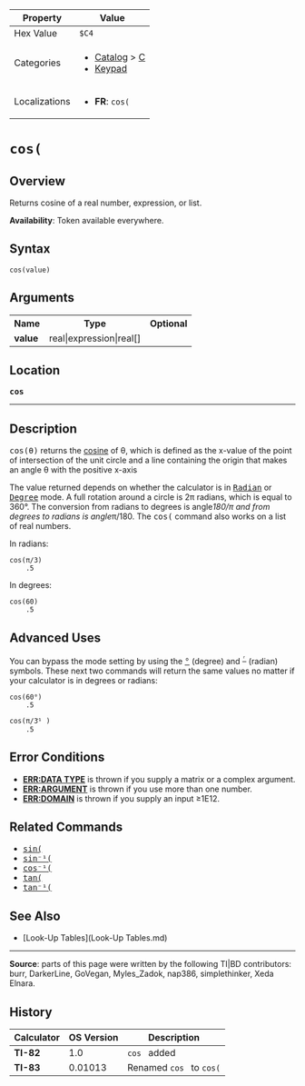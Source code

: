 | Property      | Value |
|---------------|-------|
| Hex Value     | `$C4`|
| Categories    | <ul><li>[Catalog](<../categories/Catalog.md>) > [C](<../categories/Catalog.md#C>)</li><li>[Keypad](<../categories/Keypad.md>)</li></ul> |
| Localizations | <ul><li><b>FR</b>: `cos(`</li></ul> |

# `cos(`

## Overview
Returns cosine of a real number, expression, or list.


<b>Availability</b>: Token available everywhere.

## Syntax
`cos(value)`

## Arguments
<table>
<tr><th>Name</th><th>Type</th><th>Optional</th></tr>

<tr><td><b>value</b></td><td>real|expression|real[]</td><td></td></tr>

</table>

## Location
<tt><kbd><b>cos</b></kbd></tt>
<hr>

## Description

<tt>cos(θ)</tt> returns the [cosine](https://mathworld.wolfram.com/Cosine.html) of θ, which is defined as the x-value of the point of intersection of the unit circle and a line containing the origin that makes an angle θ with the positive x-axis

The value returned depends on whether the calculator is in <tt><a href="Radian.md">Radian</a></tt> or <tt><a href="Degree.md">Degree</a></tt> mode. A full rotation around a circle is 2π radians, which is equal to 360°. The conversion from radians to degrees is angle*180/π and from degrees to radians is angle*π/180. The <tt>cos(</tt> command also works on a list of real numbers.

In radians:

```ti-basic
cos(π/3)
    .5
```

In degrees:

```ti-basic
cos(60)
    .5
```

## Advanced Uses

You can bypass the mode setting by using the <tt><a href="°.md">°</a></tt> (degree) and <tt><sup><a href="ʳ.md">ʳ</a></sup></tt> (radian) symbols. These next two commands will return the same values no matter if your calculator is in degrees or radians:

```ti-basic
cos(60°)
    .5
```

```ti-basic
cos(π/3ֿ¹ )
    .5
```

## Error Conditions

*   **[ERR:DATA TYPE](errors#datatype)** is thrown if you supply a matrix or a complex argument.
*   **[ERR:ARGUMENT](errors#argument)** is thrown if you use more than one number.
*   **[ERR:DOMAIN](errors#domain)** is thrown if you supply an input ≥1E12.

## Related Commands

*   <tt><a href="sin(.md">sin(</a></tt>
*   <tt><a href="sin⁻¹(.md">sin⁻¹(</a></tt>
*   <tt><a href="cos⁻¹(.md">cos⁻¹(</a></tt>
*   <tt><a href="tan(.md">tan(</a></tt>
*   <tt><a href="tan⁻¹(.md">tan⁻¹(</a></tt>

## See Also

*   [Look-Up Tables](Look-Up Tables.md)

* * *

**Source**: parts of this page were written by the following TI|BD contributors: burr, DarkerLine, GoVegan, Myles_Zadok, nap386, simplethinker, Xeda Elnara.

## History
| Calculator | OS Version | Description |
|------------|------------|-------------|
| <b>TI-82</b> | 1.0 | `cos ` added |
| <b>TI-83</b> | 0.01013 | Renamed `cos ` to `cos(`



